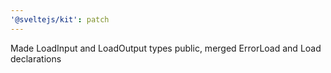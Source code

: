 ```yaml
---
'@sveltejs/kit': patch
---
```


Made LoadInput and LoadOutput types public, merged ErrorLoad and Load declarations
